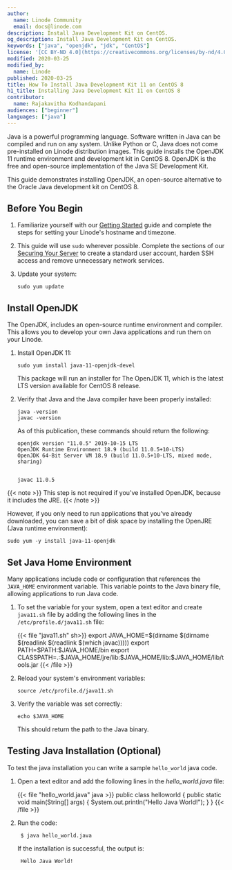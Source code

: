 ```yaml
---
author:
  name: Linode Community
  email: docs@linode.com
description: Install Java Development Kit on CentOS.
og_description: Install Java Development Kit on CentOS.
keywords: ["java", "openjdk", "jdk", "CentOS"]
license: '[CC BY-ND 4.0](https://creativecommons.org/licenses/by-nd/4.0)'
modified: 2020-03-25
modified_by:
  name: Linode
published: 2020-03-25
title: How To Install Java Development Kit 11 on CentOS 8
h1_title: Installing Java Development Kit 11 on CentOS 8
contributor:
  name: Rajakavitha Kodhandapani
audiences: ["beginner"]
languages: ["java"]
---
```


Java is a powerful programming language. Software written in Java can be compiled and run on any system. Unlike Python or C, Java does not come pre-installed on Linode distribution images. This guide installs the OpenJDK 11 runtime environment and development kit in CentOS 8. OpenJDK is the free and open-source implementation of the Java SE Development Kit.

This guide demonstrates installing OpenJDK, an open-source alternative to the Oracle Java development kit on CentOS 8.

## Before You Begin

1.  Familiarize yourself with our [Getting Started](/docs/getting-started) guide and complete the steps for setting your Linode's hostname and timezone.

2.  This guide will use `sudo` wherever possible. Complete the sections of our [Securing Your Server](/docs/security/securing-your-server) to create a standard user account, harden SSH access and remove unnecessary network services.

3.  Update your system:

        sudo yum update

## Install OpenJDK

The OpenJDK, includes an open-source runtime environment and compiler. This allows you to develop your own Java applications and run them on your Linode.


1.  Install OpenJDK 11:

        sudo yum install java-11-openjdk-devel

    This package will run an installer for The OpenJDK 11, which is the latest LTS version available for CentOS 8 release.

3.  Verify that Java and the Java compiler have been properly installed:

        java -version
        javac -version

    As of this publication, these commands should return the following:

        openjdk version "11.0.5" 2019-10-15 LTS
        OpenJDK Runtime Environment 18.9 (build 11.0.5+10-LTS)
        OpenJDK 64-Bit Server VM 18.9 (build 11.0.5+10-LTS, mixed mode, sharing)


        javac 11.0.5

{{< note >}} This step is not required if you’ve installed OpenJDK, because it includes the JRE. {{< /note >}}

However, if you only need to run applications that you’ve already downloaded, you can save a bit of disk space by installing the OpenJRE (Java runtime environment):

    sudo yum -y install java-11-openjdk

## Set Java Home Environment

Many applications include code or configuration that references the `JAVA_HOME` environment variable. This variable points to the Java binary file, allowing applications to run Java code.

1.  To set the variable for your system, open a text editor and create `java11.sh` file by adding the following lines in the `/etc/profile.d/java11.sh` file:

    {{< file "java11.sh" sh>}}
    export JAVA_HOME=\$(dirname \$(dirname \$(readlink \$(readlink \$(which javac)))))
    export PATH=\$PATH:\$JAVA_HOME/bin
    export CLASSPATH=.:\$JAVA_HOME/jre/lib:\$JAVA_HOME/lib:\$JAVA_HOME/lib/tools.jar
    {{< /file >}}

2.  Reload your system's environment variables:

        source /etc/profile.d/java11.sh

3.  Verify the variable was set correctly:

        echo $JAVA_HOME

    This should return the path to the Java binary.

## Testing Java Installation (Optional)

To test the java installation you can write a sample `hello_world` java code.

1. Open a text editor and add the following lines in the *hello_world.java* file:

    {{< file "hello_world.java" java >}}
public class helloworld {
public static void main(String[] args) {
System.out.println("Hello Java World!");
}
}
    {{< /file >}}

1. Run the code:

        $ java hello_world.java

    If the installation is successful, the output is:

        Hello Java World!
